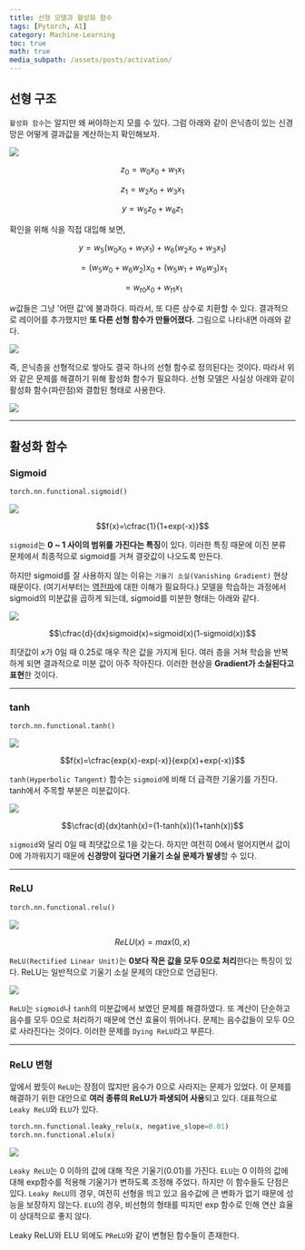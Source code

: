 ```yaml
---
title: 선형 모델과 활성화 함수
tags: [Pytorch, AI]
category: Machine-Learning
toc: true 
math: true
media_subpath: /assets/posts/activation/
---
```


## 선형 구조

`활성화 함수`는 알지만 왜 써야하는지 모를 수 있다. 그럼 아래와 같이 은닉층이 있는 신경망은 어떻게 결과값을 계산하는지 확인해보자.

![](deep-linear.png)

$$z_0=w_0x_0+w_1x_1$$

$$z_1=w_2x_0+w_3x_1$$

$$y=w_5z_0+w_6z_1$$

확인을 위해 식을 직접 대입해 보면,

$$y=w_5(w_0x_0+w_1x_1)+w_6(w_2x_0+w_3x_1)$$

$$=(w_5w_0+w_6w_2)x_0+(w_5w_1+w_6w_3)x_1$$

$$=w_{t0}x_0+w_{t1}x_1$$

$w$값들은 그냥 '어떤 값'에 불과하다. 따라서, 또 다른 상수로 치환할 수 있다. 결과적으로 레이어를 추가했지만 **또 다른 선형 함수가 만들어졌다.** 그림으로 나타내면 아래와 같다. 

![](linear.png)

즉, 은닉층을 선형적으로 쌓아도 결국 하나의 선형 함수로 정의된다는 것이다. 따라서 위와 같은 문제를 해결하기 위해 활성화 함수가 필요하다. 선형 모델은 사실상 아래와 같이 활성화 함수(파란점)와 결합된 형태로 사용한다.

![](viz-activate.png)

---

## 활성화 함수

### Sigmoid

```python
torch.nn.functional.sigmoid()
```

![](sigmoid.png)

$$f(x)=\cfrac{1}{1+exp(-x)}$$

`sigmoid`는 **0 ~ 1 사이의 범위를 가진다는 특징**이 있다. 이러한 특징 때문에 이진 분류 문제에서 최종적으로 sigmoid를 거쳐 결괏값이 나오도록 만든다. 

하지만 sigmoid를 잘 사용하지 않는 이유는 `기울기 소실(Vanishing Gradient)` 현상 때문이다. (여기서부터는 [역전파](https://velog.io/@denev6/backward)에 대한 이해가 필요하다.) 모델을 학습하는 과정에서 sigmoid의 미분값을 곱하게 되는데, sigmoid를 미분한 형태는 아래와 같다. 

![](sigmoid-prime.png)

$$\cfrac{d}{dx}sigmoid(x)=sigmoid(x)(1-sigmoid(x))$$

최댓값이 $x$가 0일 때 0.25로 매우 작은 값을 가지게 된다. 여러 층을 거쳐 학습을 반복하게 되면 결과적으로 미분 값이 아주 작아진다. 이러한 현상을 **Gradient가 소실된다고 표현**한 것이다. 

---

### tanh

```python
torch.nn.functional.tanh()
```

![](tanh.png)

$$f(x)=\cfrac{exp(x)-exp(-x)}{exp(x)+exp(-x)}$$

`tanh(Hyperbolic Tangent)` 함수는 `sigmoid`에 비해 더 급격한 기울기를 가진다. tanh에서 주목할 부분은 미분값이다. 

![](tanh-prime.png)

$$\cfrac{d}{dx}tanh(x)=(1-tanh(x))(1+tanh(x))$$

`sigmoid`와 달리 0일 때 최댓값으로 1을 갖는다. 하지만 여전히 0에서 멀어지면서 값이 0에 가까워지기 때문에 **신경망이 깊다면 기울기 소실 문제가 발생**할 수 있다. 

---

### ReLU

```python
torch.nn.functional.relu()
```

![](relu.png)

$$ReLU(x)=max(0, x)$$

`ReLU(Rectified Linear Unit)`는 **0보다 작은 값을 모두 0으로 처리**한다는 특징이 있다. ReLU는 일반적으로 기울기 소실 문제의 대안으로 언급된다. 

![](relu-prime.png)

`ReLU`는 `sigmoid`나 `tanh`의 미분값에서 보였던 문제를 해결하였다. 또 계산이 단순하고 음수를 모두 0으로 처리하기 때문에 연산 효율이 뛰어나다. 문제는 음수값들이 모두 0으로 사라진다는 것이다. 이러한 문제를 `Dying ReLU`라고 부른다. 

---

### ReLU 변형

앞에서 봤듯이 `ReLU`는 장점이 많지만 음수가 0으로 사라지는 문제가 있었다. 이 문제를 해결하기 위한 대안으로 **여러 종류의 ReLU가 파생되어 사용**되고 있다. 대표적으로 `Leaky ReLU`와 `ELU`가 있다. 

```python
torch.nn.functional.leaky_relu(x, negative_slope=0.01)
torch.nn.functional.elu(x)
```

![](relu2.png)

`Leaky ReLU`는 0 이하의 값에 대해 작은 기울기(0.01)를 가진다. `ELU`는 0 이하의 값에 대해 exp함수를 적용해 기울기가 변하도록 조정해 주었다. 하지만 이 함수들도 단점은 있다. `Leaky ReLU`의 경우, 여전히 선형을 띄고 있고 음수값에 큰 변화가 없기 때문에 성능을 보장하지 않는다. `ELU`의 경우, 비선형의 형태를 띠지만 exp 함수로 인해 연산 효율이 상대적으로 좋지 않다. 

Leaky ReLU와 ELU 외에도 `PReLU`와 같이 변형된 함수들이 존재한다.
